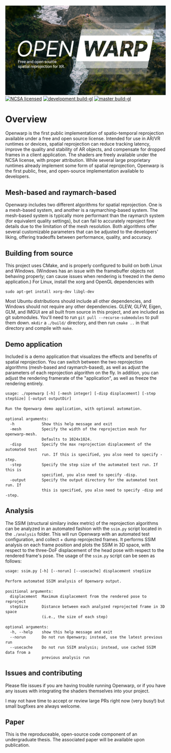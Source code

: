 ![logo](resources/logo.png)
[![NCSA licensed](https://img.shields.io/badge/license-NCSA-blue.svg)](LICENSE)
[![development build-gl](https://github.com/Zee2/openwarp/workflows/development%20build-gl/badge.svg)](https://github.com/Zee2/openwarp/actions)
[![master build-gl](https://github.com/Zee2/openwarp/workflows/master%20build-gl/badge.svg)](https://github.com/Zee2/openwarp/actions)


# Overview

Openwarp is the first public implementation of spatio-temporal reprojection available under a free and open source license. Intended for use in AR/VR runtimes or devices, spatial reprojection can reduce tracking latency, improve the quality and stability of AR objects, and compensate for dropped frames in a client application. The shaders are freely available under the NCSA license, with proper attribution. While several large proprietary runtimes already implement some form of spatial reprojection, Openwarp is the first public, free, and open-source implementation available to developers. 

## Mesh-based and raymarch-based

Openwarp includes two different algorithms for spatial reprojection. One is a mesh-based system, and another is a raymarching-based system. The mesh-based system is typically more performant than the raymarch system (for equivalent quality settings), but can fail to accurately reproject fine details due to the limitation of the mesh resolution. Both algorithms offer several customizable parameters that can be adjusted to the developers' liking, offering tradeoffs between performance, quality, and accuracy.

## Building from source

This project uses CMake, and is properly configured to build on both Linux and Windows. (Windows has an issue with the framebuffer objects not behaving properly; can cause issues when rendering is freezed in the demo application.) For Linux, install the xorg and OpenGL dependencies with
```
sudo apt-get install xorg-dev libgl-dev
```
Most Ubuntu distributions should include all other dependencies, and Windows should not require any other dependencies. GLEW, GLFW, Eigen, GLM, and IMGUI are all built from source in this project, and are included as git submodules. You'll need to run `git pull --recurse-submodules` to pull them down. `mkdir` a `./build/` directory, and then run `cmake ..` in that directory and compile with `make`.

## Demo application

Included is a demo application that visualizes the effects and benefits of spatial reprojection. You can switch between the two reprojection algorithms (mesh-based and raymarch-based), as well as adjust the parameters of each reprojection algorithm on the fly. In addition, you can adjust the rendering framerate of the "application", as well as freeze the rendering entirely.

```
usage: ./openwarp [-h] [-mesh integer] [-disp displacement] [-step stepSize] [-output outputDir]

Run the Openwarp demo application, with optional automation.

optional arguments:
  -h            Show this help message and exit
  -mesh         Specify the width of the reprojection mesh for openwarp-mesh.
                Defaults to 1024x1024.
  -disp         Specify the max reprojection displacement of the automated test
                run. If this is specified, you also need to specify -step.
  -step         Specify the step size of the automated test run. If this is
                specified, you also need to specify -disp.
  -output       Specify the output directory for the automated test run. If
                this is specified, you also need to specify -disp and -step.
```

## Analysis

The SSIM (structural similary index metric) of the reprojection algorithms can be analyzed in an automated fashion with the `ssim.py` script located in the `./analysis` folder. This will run Openwarp with an automated test configuration, and collect + dump reprojected frames. It performs SSIM analysis on each frame position and plots the SSIM in 3D space, with respect to the three-DoF displacement of the head pose with respect to the rendered frame's pose. The usage of the `ssim.py` script can be seen as follows:
```
usage: ssim.py [-h] [--norun] [--usecache] displacement stepSize

Perform automated SSIM analysis of Openwarp output.

positional arguments:
  displacement  Maximum displacement from the rendered pose to reproject
  stepSize      Distance between each analyzed reprojected frame in 3D space
                (i.e., the size of each step)

optional arguments:
  -h, --help    show this help message and exit
  --norun       Do not run Openwarp; instead, use the latest previous run
  --usecache    Do not run SSIM analysis; instead, use cached SSIM data from a
                previous analysis run
```

## Issues and contributing

Please file issues if you are having trouble running Openwarp, or if you have any issues with integrating the shaders themselves into your project.

I may not have time to accept or review large PRs right now (very busy!) but small bugfixes are always welcome.

## Paper

This is the reproduceable, open-source code component of an undergraduate thesis. The associated paper will be available upon publication.
